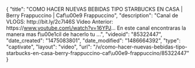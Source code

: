{
    "title": "COMO HACER NUEVAS BEBIDAS TIPO STARBUCKS EN CASA | Berry Frappuccino | Caf\u00e9 Frappuccino",
    "description": "Canal de VLOGS: http:\/\/bit.ly\/2c7l46S Video Anterior: https:\/\/www.youtube.com\/watch?v=16YPJ... En este canal encontraras la manera mas f\u00e1cil de hacerlo tu ...",
    "videoid": "85322447",
    "date_created": "1475083801",
    "date_modified": "1486664392",
    "type": "captivate",
    "layout": "video",
    "url": "\/v\/como-hacer-nuevas-bebidas-tipo-starbucks-en-casa-berry-frappuccino-caf\u00e9-frappuccino\/85322447"
}